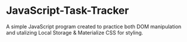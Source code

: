 # JavaScript-Task-Tracker

A simple JavaScript program created to practice both DOM manipulation and utalizing Local Storage & Materialize CSS for styling.

